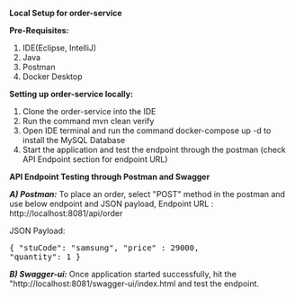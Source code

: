 **Local Setup for order-service**

**Pre-Requisites:**
1. IDE(Eclipse, IntelliJ)
2. Java
3. Postman
4. Docker Desktop

**Setting up order-service locally:**
1. Clone the order-service into the IDE
2. Run the command mvn clean verify
3. Open IDE terminal and run the command docker-compose up -d to install the MySQL Database
4. Start the application and test the endpoint through the postman (check API Endpoint section for endpoint URL)

**API Endpoint Testing through Postman and Swagger**

**<i>A) Postman:</i>** To place an order, select "POST" method in the postman and use below endpoint and JSON payload,
   Endpoint URL : http://localhost:8081/api/order
   
   JSON Payload: <pre>{
    "stuCode": "samsung",
    "price" : 29000,
    "quantity": 1
}</pre>

**<i>B) Swagger-ui:</i>** Once application started successfully, hit the "http://localhost:8081/swagger-ui/index.html and test the endpoint.
